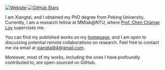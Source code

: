 <!--### Hi there 👋



**lxtGH/lxtGH** is a ✨ _special_ ✨ repository because its `README.md` (this file) appears on your GitHub profile.

Here are some ideas to get you started:

- 🔭 I’m currently working on ...
- 🌱 I’m currently learning ...
- 👯 I’m looking to collaborate on ...
- 🤔 I’m looking for help with ...
- 💬 Ask me about ...
- 📫 How to reach me: ...
- 😄 Pronouns: ...
- ⚡ Fun fact: ...
-->


[![Website](https://img.shields.io/website?label=lxtgh.github.io&style=for-the-badge&up_message=up&url=https://lxtgh.github.io/)](https://lxtgh.github.io/)
[![GitHub Stars](https://img.shields.io/github/stars/lxtGH?affiliations=OWNER%2CCOLLABORATOR&style=for-the-badge)](https://github.com/lxtGH)


I am Xiangtai, and I obtained my PhD degree from Peking University. Currently, I am a research fellow at MMlab@NTU, where [Prof. Chen Change Loy](https://www.mmlab-ntu.com/person/ccloy/) supervises me.

You can find my published works on my [homepage](https://lxtgh.github.io/), and I am open to discussing potential remote collaborations on research. Feel free to contact me via email at xiangtai94@gmail.com.

Moreover, most of my works, including the ones I have profoundly contributed to, are open-sourced on GitHub.
